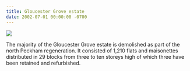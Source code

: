 ```yaml
---
title: Gloucester Grove estate
date: 2002-07-01 00:00:00 -0700
---
```


![](http://35percent.org/img/northpeckhamdemo.jpg)

The majority of the Gloucester Grove estate is demolished as part of the north Peckham regeneration. It consisted of 1,210 flats and maisonettes distributed in 29 blocks from three to ten storeys high of which three have been retained and refurbished.

